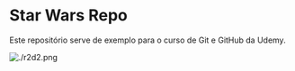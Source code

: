 # Star Wars Repo

Este repositório serve de exemplo para o curso de Git e GitHub da Udemy.

![./r2d2.png](R2D2)
